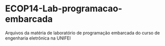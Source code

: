 # ECOP14-Lab-programacao-embarcada
 Arquivos da matéria de laboratório de programação embarcada do curso de engenharia eletrônica na UNIFEI
